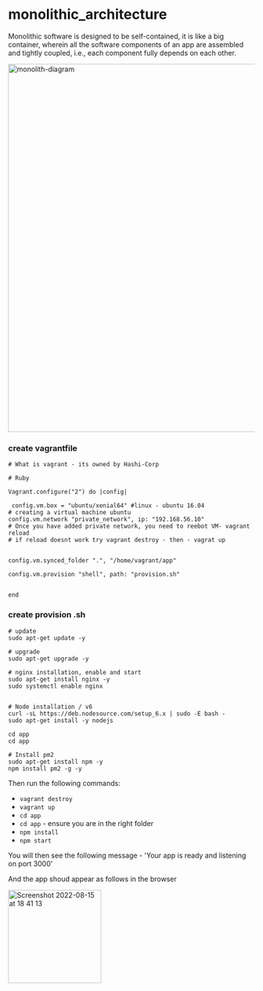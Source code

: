 # monolithic_architecture

Monolithic software is designed to be self-contained, it is like a big container, wherein all the software components of an app are assembled and tightly coupled, i.e., each component fully depends on each other.

<img width="750" alt="monolith-diagram" src="https://user-images.githubusercontent.com/69306840/184686567-99a3547f-dfeb-4410-94d4-a2904ccdc4fa.png">


### create vagrantfile

```
# What is vagrant - its owned by Hashi-Corp

# Ruby

Vagrant.configure("2") do |config|

 config.vm.box = "ubuntu/xenial64" #linux - ubuntu 16.04
# creating a virtual machine ubuntu 
config.vm.network "private_network", ip: "192.168.56.10"
# Once you have added private network, you need to reebot VM- vagrant reload 
# if reload doesnt work try vagrant destroy - then - vagrat up
 

config.vm.synced_folder ".", "/home/vagrant/app"

config.vm.provision "shell", path: "provision.sh"


end
```

### create provision .sh

```
# update
sudo apt-get update -y

# upgrade
sudo apt-get upgrade -y

# nginx installation, enable and start
sudo apt-get install nginx -y
sudo systemctl enable nginx


# Node installation / v6
curl -sL https://deb.nodesource.com/setup_6.x | sudo -E bash -
sudo apt-get install -y nodejs

cd app
cd app

# Install pm2
sudo apt-get install npm -y 
npm install pm2 -g -y
```


Then run the following commands: 

- `vagrant destroy` 
- `vagrant up`
- `cd app` 
- `cd app` - ensure you are in the right folder
- `npm install`
- `npm start`

You will then see the following message - 
'Your app is ready and listening on port 3000'

And the app shoud appear as follows in the browser

<img width="190" alt="Screenshot 2022-08-15 at 18 41 13" src="https://user-images.githubusercontent.com/69306840/184687167-da2fbce0-9be9-4364-84f3-d95d60dab39b.png">



